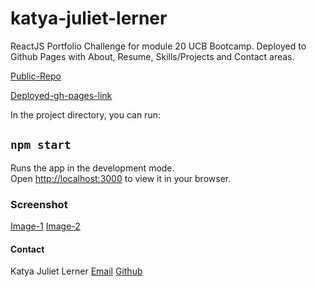 # katya-juliet-lerner

ReactJS Portfolio Challenge for module 20 UCB Bootcamp. Deployed to Github Pages with About, Resume, Skills/Projects and Contact areas. 

[Public-Repo](https://github.com/katyajuliet/katya-juliet-lerner)

[Deployed-gh-pages-link](https://katyajuliet.github.io/katya-juliet-lerner/)

In the project directory, you can run:

## `npm start`

Runs the app in the development mode.\
Open [http://localhost:3000](http://localhost:3000) to view it in your browser.

### Screenshot
[Image-1](https://raw.githubusercontent.com/katyajuliet/katya-juliet-lerner/main/public/images/home-screenshot.png)
[Image-2](https://raw.githubusercontent.com/katyajuliet/katya-juliet-lerner/main/public/images/About-screenshot.png)

#### Contact

Katya Juliet Lerner 
[Email](mailto:katyajuliet22@gmail.com)
[Github](https://github.com/katyajuliet)
